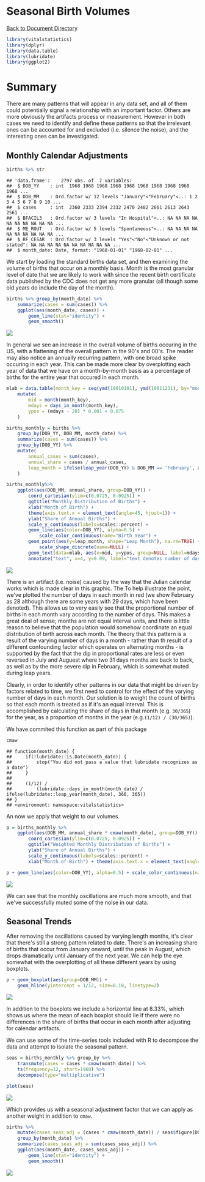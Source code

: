 # Seasonal Birth Volumes
[Back to Document Directory](README.md)




```r
library(vitalstatistics)
library(dplyr)
library(data.table)
library(lubridate)
library(ggplot2)
```

# Summary
There are many patterns that will appear in any data set, and all of them could potentially signal a relationship with an important factor. Others are more obviously the artifacts process or measurement. However in both cases we need to identify and define these patterns so that the irrelevant ones can be accounted for and excluded (i.e. silence the noise), and the interesting ones can be investigated.

## Monthly Calendar Adjustments

```r
births %>% str
```

```
## 'data.frame':	2797 obs. of  7 variables:
##  $ DOB_YY    : int  1968 1968 1968 1968 1968 1968 1968 1968 1968 1968 ...
##  $ DOB_MM    : Ord.factor w/ 12 levels "January"<"February"<..: 1 2 3 4 5 6 7 8 9 10 ...
##  $ cases     : int  2360 2333 2394 2332 2470 2482 2661 2613 2643 2561 ...
##  $ BFACIL3   : Ord.factor w/ 3 levels "In Hospital"<..: NA NA NA NA NA NA NA NA NA NA ...
##  $ ME_ROUT   : Ord.factor w/ 5 levels "Spontaneous"<..: NA NA NA NA NA NA NA NA NA NA ...
##  $ RF_CESAR  : Ord.factor w/ 3 levels "Yes"<"No"<"Unknown or not stated": NA NA NA NA NA NA NA NA NA NA ...
##  $ month_date: Date, format: "1968-01-01" "1968-02-01" ...
```
We start by loading the standard births data set, and then examining the volume of births that occur on a monthly basis. Month is the most granular level of date that we are likely to work with since the recent birth certificate data published by the CDC does not get any more granular (all though some old years do include the day of the month).


```r
births %>% group_by(month_date) %>%
    summarize(cases = sum(cases)) %>%
    ggplot(aes(month_date, cases)) +
        geom_line(stat="identity") +
        geom_smooth()
```

![](SeasonalVolumes_files/figure-html/unnamed-chunk-1-1.png)<!-- -->

In general we see an increase in the overall volume of births occuring in the US, with a flattening of the overall pattern in the 90's and 00's. The reader may also notice an annually recurring pattern, with one broad spike occuring in each year. This can be made more clear by overplotting each year of data that we have on a month-by-month basis as a percentage of births for the entire year that occured in each month.


```r
mlab = data.table(month_key = seq(ymd(19010101), ymd(19011231), by="months")) %>%
    mutate(
        mid = month(month_key),
        mdays = days_in_month(month_key),
        ypos = (mdays - 28) * 0.001 + 0.075
    )

births_monthly = births %>% 
    group_by(DOB_YY, DOB_MM, month_date) %>%
    summarize(cases = sum(cases)) %>%
    group_by(DOB_YY) %>%
    mutate(
        annual_cases = sum(cases),
        annual_share = cases / annual_cases,
        leap_month = ifelse(leap_year(DOB_YY) & DOB_MM == 'February', annual_share, NA)
    )

births_monthly%>%
    ggplot(aes(DOB_MM, annual_share, group=DOB_YY)) +
        coord_cartesian(ylim=c(0.0725, 0.0925)) +
        ggtitle("Monthly Distribution of Births") +
        xlab("Month of Birth") + 
        theme(axis.text.x = element_text(angle=45, hjust=1)) +
        ylab("Share of Annual Births") + 
        scale_y_continuous(labels=scales::percent) +
        geom_line(aes(color=DOB_YY), alpha=0.5) + 
            scale_color_continuous(name="Birth Year") +
        geom_point(aes(y=leap_month, shape="Leap Month"), na.rm=TRUE) + 
            scale_shape_discrete(name=NULL) +
        geom_text(data=mlab, aes(x=mid, y=ypos, group=NULL, label=mdays), color="red", vjust=3) +
        annotate("text", x=4, y=0.09, label="text denotes number of days in a month", color="red")
```

![](SeasonalVolumes_files/figure-html/unnamed-chunk-2-1.png)<!-- -->

There is an artifact (i.e. noise) caused by the way that the Julian calendar works which is made clear in this graphic. The To help illustrate the point, we've plotted the number of days in each month in red (we show February as 28 although there are some years with 29 days, which have been denoted). This allows us to very easily see that the proportional number of births in each month vary according to the number of days. This makes a great deal of sense; months are not equal interval units, and there is little reason to believe that the population would somehow coordinate an equal distribution of birth across each month. The theory that this pattern is a result of the varying number of days in a month - rather than th result of a different confounding factor which operates on alternating months - is supported by the fact that the dip in proportional rates are less or even reversed in July and Auguest where two 31 days months are back to back, as well as by the more severe dip in February, which is somewhat muted during leap years.

Clearly, in order to identify other patterns in our data that might be driven by factors related to time, we first need to control for the effect of the varying number of days in each month. Our solution is to weight the count of births so that each month is treated as if it's an equal interval. This is accomplished by calculating the share of days in that month (e.g. `30/365`) for the year, as a proportion of months in the year (e.g.`(1/12) / (30/365)`).

We have commited this function as part of this package


```r
cmaw
```

```
## function(month_date) {
##     if(!lubridate::is.Date(month_date)) {
##         stop("You did not pass a value that lubridate recognizes as a date")
##     }
## 
##     (1/12) / 
##         (lubridate::days_in_month(month_date) / ifelse(lubridate::leap_year(month_date), 366, 365))
## }
## <environment: namespace:vitalstatistics>
```
An now we apply that weight to our volumes.


```r
p = births_monthly %>%
    ggplot(aes(DOB_MM, annual_share * cmaw(month_date), group=DOB_YY)) + 
        coord_cartesian(ylim=c(0.0725, 0.0925)) +
        ggtitle("Weighted Monthly Distribution of Births") +
        ylab("Share of Annual Births") + 
        scale_y_continuous(labels=scales::percent) +
        xlab("Month of Birth") + theme(axis.text.x = element_text(angle=45, hjust=1))

p + geom_line(aes(color=DOB_YY), alpha=0.5) + scale_color_continuous(name="Birth Year")
```

![](SeasonalVolumes_files/figure-html/unnamed-chunk-4-1.png)<!-- -->

We can see that the monthly oscillations are much more smooth, and that we've successfully muted some of the noise in our data.

## Seasonal Trends
After removing the oscillations caused by varying length months, it's clear that there's still a strong pattern related to date. There's an increasing share of births that occur from January onward, until the peak in August, which drops dramatically until January of the next year. We can help the eye somewhat with the overplotting of all these different years by using boxplots.


```r
p + geom_boxplot(aes(group=DOB_MM)) +
    geom_hline(yintercept = 1/12, size=0.10, linetype=2)
```

![](SeasonalVolumes_files/figure-html/unnamed-chunk-5-1.png)<!-- -->

In addition to the boxplots we include a horizontal line at 8.33%, which shows us where the mean of each boxplot should lie if there were no differences in the share of births that occur in each month after adjusting for calendar artifacts. 

We can use some of the time-series tools included with R to decompose the data and attempt to isolate the seasonal pattern.


```r
seas = births_monthly %>% group_by %>%
    transmute(cases = cases * cmaw(month_date)) %>%
    ts(frequency=12, start=1968) %>%
    decompose(type="multiplicative")

plot(seas)
```

![](SeasonalVolumes_files/figure-html/unnamed-chunk-6-1.png)<!-- -->

Which provides us with a seasonal adjustment factor that we can apply as another weight in addition to `cmaw`.


```r
births %>% 
    mutate(cases_seas_adj = (cases * cmaw(month_date)) / seas$figure[DOB_MM]) %>%
    group_by(month_date) %>%
    summarize(cases_seas_adj = sum(cases_seas_adj)) %>%
    ggplot(aes(month_date, cases_seas_adj)) +
        geom_line(stat="identity") +
        geom_smooth()
```

![](SeasonalVolumes_files/figure-html/unnamed-chunk-7-1.png)<!-- -->
